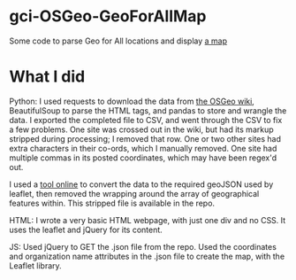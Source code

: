 # gci-OSGeo-GeoForAllMap
Some code to parse Geo for All locations and display [a map](https://mdu02.github.io/gci-OSGeo-GeoForAllMap/)

# What I did

Python: I used requests to download the data from [the OSGeo wiki](https://wiki.osgeo.org/wiki/Edu_current_initiatives#Current_members_of_the_Geo_for_All_Labs_Network), BeautifulSoup to parse the HTML tags, and pandas to store and wrangle the data. I exported the completed file to CSV, and went through the CSV to fix a few problems. One site was crossed out in the wiki, but had its markup stripped during processing; I removed that row. One or two other sites had extra characters in their co-ords, which I manually removed. One site had multiple commas in its posted coordinates, which may have been regex'd out.

I used a [tool online](http://www.convertcsv.com/csv-to-geojson.htm) to convert the data to the required geoJSON used by leaflet, then removed the wrapping around the array of geographical features within. This stripped file is available in the repo.

HTML: I wrote a very basic HTML webpage, with just one div and no CSS. It uses the leaflet and jQuery for its content.

JS: Used jQuery to GET the .json file from the repo. Used the coordinates and organization name attributes in the .json file to create the map, with the Leaflet library.
